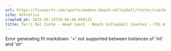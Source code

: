 ```yaml
---
url: https://fiusports.com/sports/womens-beach-volleyball/roster/coaches/terri-del-conte/3227
site: Athletics
crawled_at: 2025-05-13T10:04:44.699131
title: Terri Del Conte - Head Coach - Beach Volleyball Coaches - FIU Athletics
---
```


Error generating fit markdown: '<' not supported between instances of 'int' and 'str'